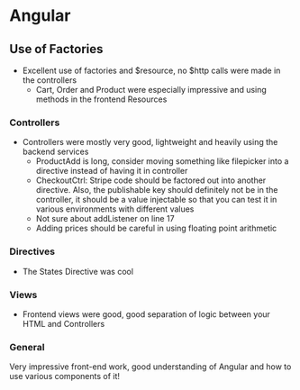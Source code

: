 # Angular

## Use of Factories
- Excellent use of factories and $resource, no $http calls were made in the controllers
    + Cart, Order and Product were especially impressive and using methods in the frontend Resources
    
### Controllers 
- Controllers were mostly very good, lightweight and heavily using the backend services
    - ProductAdd is long, consider moving something like filepicker into a directive instead of having it in controller
    - CheckoutCtrl: Stripe code should be factored out into another directive.  Also, the publishable key should definitely not be in the controller, it should be a value injectable so that you can test it in various environments with different values
    - Not sure about addListener on line 17
    - Adding prices should be careful in using floating point arithmetic

### Directives
- The States Directive was cool 

### Views

- Frontend views were good, good separation of logic between your HTML and Controllers

### General

Very impressive front-end work, good understanding of Angular and how to use various components of it!
